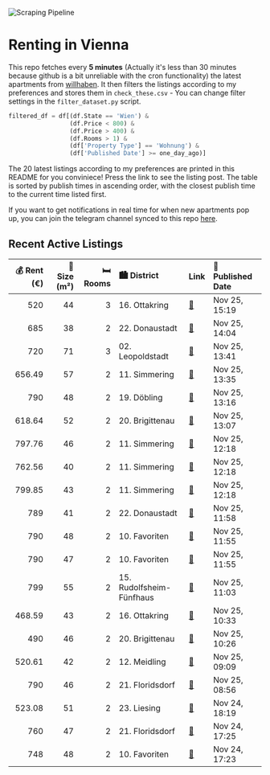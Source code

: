 ![Scraping Pipeline](https://github.com/AthomsG/renting-in-vienna/actions/workflows/run_pipeline.yml/badge.svg)


# Renting in Vienna

This repo fetches every **5 minutes** (Actually it's less than 30 minutes because github is a bit unreliable with the cron functionality) the latest apartments from [willhaben](https://www.willhaben.at/).
It then filters the listings according to my preferences and stores them in `check_these.csv` - You can change filter settings in the `filter_dataset.py` script.

```python
filtered_df = df[(df.State == 'Wien') & 
                 (df.Price < 800) &
                 (df.Price > 400) &
                 (df.Rooms > 1) &
                 (df['Property Type'] == 'Wohnung') &
                 (df['Published Date'] >= one_day_ago)]
```

The 20 latest listings according to my preferences are printed in this README for you conviniece! Press the link to see the listing post.
The table is sorted by publish times in ascending order, with the closest publish time to the current time listed first.

If you want to get notifications in real time for when new apartments pop up, you can join the telegram channel synced to this repo [here](https://t.me/+1HPAYOf5BSsyNTlk).

## Recent Active Listings

|   💰 Rent (€) |   📏 Size (m²) |   🛏️ Rooms | 🏙️ District              | Link                                                                                                                                                                                                                                            | 📅 Published Date   |
|-------------:|--------------:|-----------:|:-------------------------|:------------------------------------------------------------------------------------------------------------------------------------------------------------------------------------------------------------------------------------------------|:-------------------|
|       520    |            44 |          3 | 16. Ottakring            | [🔗](https://www.willhaben.at/iad/immobilien/d/mietwohnungen/wien/wien-1160-ottakring/top-15-zimmerwohnung-im-1160-908759233/)                                                                                                                   | Nov 25, 15:19      |
|       685    |            38 |          2 | 22. Donaustadt           | [🔗](https://www.willhaben.at/iad/immobilien/d/mietwohnungen/wien/wien-1220-donaustadt/1220-wien---genochplatz---8ter-liftstock---neuwertige-helle-singlewohnung-in-modernen-wohnhaus-1072719993/)                                               | Nov 25, 14:04      |
|       720    |            71 |          3 | 02. Leopoldstadt         | [🔗](https://www.willhaben.at/iad/immobilien/d/mietwohnungen/wien/wien-1020-leopoldstadt/gemeindewohnung-1753526841/)                                                                                                                            | Nov 25, 13:41      |
|       656.49 |            57 |          2 | 11. Simmering            | [🔗](https://www.willhaben.at/iad/immobilien/d/mietwohnungen/wien/wien-1110-simmering/altbau-2-zimmer-wohnung-1052822525/)                                                                                                                       | Nov 25, 13:35      |
|       790    |            48 |          2 | 19. Döbling              | [🔗](https://www.willhaben.at/iad/immobilien/d/mietwohnungen/wien/wien-1190-d%C3%B6bling/h%C3%BCbsche-2-zimmer-wohnung-1437945331/)                                                                                                              | Nov 25, 13:16      |
|       618.64 |            52 |          2 | 20. Brigittenau          | [🔗](https://www.willhaben.at/iad/immobilien/d/mietwohnungen/wien/wien-1200-brigittenau/nahe-augarten---ca.-51-m%C2%B2---1-1/2-zimmer---6-gehminuten-zur-u4-1829234261/)                                                                         | Nov 25, 13:07      |
|       797.76 |            46 |          2 | 11. Simmering            | [🔗](https://www.willhaben.at/iad/immobilien/d/mietwohnungen/wien/wien-1110-simmering/ina---wohnanlage-am-leberberg-:-top-a4-39-1306355823/)                                                                                                     | Nov 25, 12:18      |
|       762.56 |            40 |          2 | 11. Simmering            | [🔗](https://www.willhaben.at/iad/immobilien/d/mietwohnungen/wien/wien-1110-simmering/ina---sonnige-wohnung-mit-loggia/balkon-:-top-a3-39-1499881145/)                                                                                           | Nov 25, 12:18      |
|       799.85 |            43 |          2 | 11. Simmering            | [🔗](https://www.willhaben.at/iad/immobilien/d/mietwohnungen/wien/wien-1110-simmering/ina---wohnanlage-am-leberberg-:-top-a3-41-776704156/)                                                                                                      | Nov 25, 12:18      |
|       789    |            41 |          2 | 22. Donaustadt           | [🔗](https://www.willhaben.at/iad/immobilien/d/mietwohnungen/wien/wien-1220-donaustadt/moderne-neubauwohnungen-nahe-u1-kagraner-platz---aufstrebendes-wohnviertel-991040077/)                                                                    | Nov 25, 11:58      |
|       790    |            48 |          2 | 10. Favoriten            | [🔗](https://www.willhaben.at/iad/immobilien/d/mietwohnungen/wien/wien-1100-favoriten/viola-park---ihre-wohlf%C3%BChloase-am-laaer-berg-%7C-freiraum-genie%C3%9Fen:-2-zimmer-mit-terrasse-2043360015/)                                           | Nov 25, 11:55      |
|       790    |            47 |          2 | 10. Favoriten            | [🔗](https://www.willhaben.at/iad/immobilien/d/mietwohnungen/wien/wien-1100-favoriten/stilvolles-2-zimmer-apartment-mit-sonniger-terrasse---viola-park---ihre-wohlf%C3%BChloase-am-laaer-berg-1518345975/)                                       | Nov 25, 11:55      |
|       799    |            55 |          2 | 15. Rudolfsheim-Fünfhaus | [🔗](https://www.willhaben.at/iad/immobilien/d/mietwohnungen/wien/wien-1150-rudolfsheim-f%C3%BCnfhaus/ca.-55-m2-%282-zimmer%29-erstbezug-nach-sanierung-atelier-im-souterrain-f%C3%BCr-firma-oder-privat---all-inclusive-miete-warm-1435909554/) | Nov 25, 11:03      |
|       468.59 |            43 |          2 | 16. Ottakring            | [🔗](https://www.willhaben.at/iad/immobilien/d/mietwohnungen/wien/wien-1160-ottakring/lager-:-%29-atelier-:-%29-b%C3%BCro-:-%29-preiswert-&-aussergew%C3%B6hnlich---56231-eur-bruttomiete-1406582295/)                                           | Nov 25, 10:33      |
|       490    |            46 |          2 | 20. Brigittenau          | [🔗](https://www.willhaben.at/iad/immobilien/d/mietwohnungen/wien/wien-1200-brigittenau/direktvergabe-nur-mit-wohnticket-%21-wohnung-im-20-bezirk-1477657737/)                                                                                   | Nov 25, 10:26      |
|       520.61 |            42 |          2 | 12. Meidling             | [🔗](https://www.willhaben.at/iad/immobilien/d/mietwohnungen/wien/wien-1120-meidling/perfekte-2-zimmer-wohnung-in-wien---dein-neues-zuhause-wartet%21%2829.11-um-11-uhr%29-1467425436/)                                                          | Nov 25, 09:09      |
|       790    |            46 |          2 | 21. Floridsdorf          | [🔗](https://www.willhaben.at/iad/immobilien/d/mietwohnungen/wien/wien-1210-floridsdorf/stammersdorfer-wohntr%C3%A4ume-erleben:-mietwohnungen-mit-option-auf-zuk%C3%BCnftigen-kauf-739383800/)                                                   | Nov 25, 08:56      |
|       523.08 |            51 |          2 | 23. Liesing              | [🔗](https://www.willhaben.at/iad/immobilien/d/mietwohnungen/wien/wien-1230-liesing/gemeindewohnung-1230-/-u-bahn-n%C3%A4he-und-gr%C3%BCnlage-%28nur-mit-vormerkschein-bis-31.10.2024%29-789153519/)                                             | Nov 24, 18:19      |
|       760    |            47 |          2 | 21. Floridsdorf          | [🔗](https://www.willhaben.at/iad/immobilien/d/mietwohnungen/wien/wien-1210-floridsdorf/2-zimmer-wohnung-mit-balkon-n%C3%A4he-marchfeldkanal-1217593785/)                                                                                        | Nov 24, 17:25      |
|       748    |            48 |          2 | 10. Favoriten            | [🔗](https://www.willhaben.at/iad/immobilien/d/mietwohnungen/wien/wien-1100-favoriten/sch%C3%B6ne-2-zimmer-wohnung-1701311299/)                                                                                                                  | Nov 24, 17:23      |
